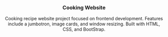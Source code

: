 <div align="center">
  <h3 align="center">Cooking Website</h3>

  <p align="center">
    Cooking recipe website project focused on frontend development. Features include a jumbotron, image cards, and window resizing. Built with HTML, CSS, and BootStrap.
  </p>
</div>
